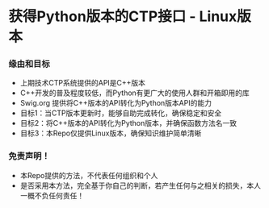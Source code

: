 # 获得Python版本的CTP接口 - Linux版本

### 缘由和目标

* 上期技术CTP系统提供的API是C++版本
* C++开发的普及程度较低，而Python有更广大的使用人群和开箱即用的库
* Swig.org 提供将C++版本的API转化为Python版本API的能力
* 目标1：当CTP版本更新时，能够自助完成转化，确保稳定和安全
* 目标2：将C++版本的API转化为Python版本，并确保函数方法名一致
* 目标3：本Repo仅提供Linux版本，确保知识维护简单清晰

### 免责声明！

* 本Repo提供的方法，不代表任何组织和个人
* 是否采用本方法，完全基于你自己的判断，若产生任何与之相关的损失，本人一概不负任何责任！
